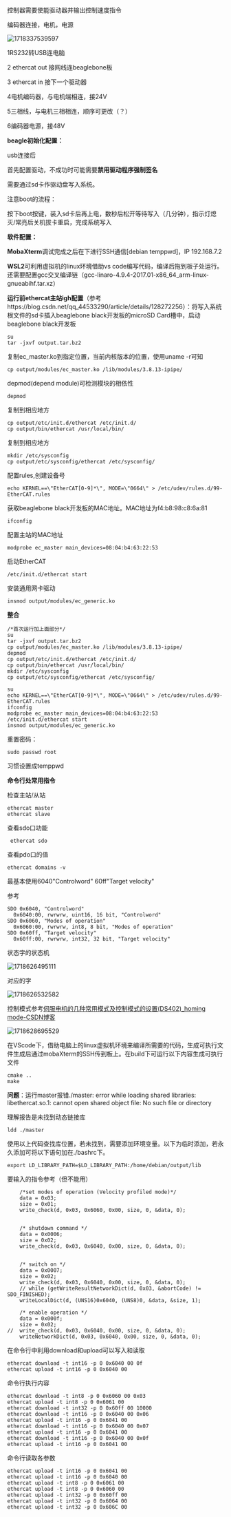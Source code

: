 控制器需要使能驱动器并输出控制速度指令

编码器连接，电机，电源

![1718337539597](C:\Users\28469\AppData\Roaming\Typora\typora-user-images\1718337539597.png)

1RS232转USB连电脑

2 ethercat out 接网线连beaglebone板

3 ethercat in 接下一个驱动器

4电机编码器，与电机端相连，接24V

5三相线，与电机三相相连，顺序可更改（？）

6编码器电源，接48V

**beagle初始化配置：**

usb连接后

首先配置驱动，不成功时可能需要**禁用驱动程序强制签名**

需要通过sd卡作驱动盘写入系统。

注意boot的流程：

按下boot按键，装入sd卡后再上电，数秒后松开等待写入（几分钟），指示灯熄灭/常亮后关机拔卡重启，完成系统写入

**软件配置：**

**MobaXterm**调试完成之后在下进行SSH通信[debian temppwd]，IP 192.168.7.2

**WSL2**可利用虚拟机的linux环境借助vs code编写代码，编译后拖到板子处运行。还需要配置gcc交叉编译链（gcc-linaro-4.9.4-2017.01-x86_64_arm-linux-gnueabihf.tar.xz）



**运行前ethercat主站igh配置**（参考https://blog.csdn.net/qq_44533290/article/details/128272256）：将写入系统根文件的sd卡插入beaglebone black开发板的microSD Card槽中，启动beaglebone black开发板

```
su
tar -jxvf output.tar.bz2
```

 复制ec_master.ko到指定位置，当前内核版本的位置，使用uname -r可知

```
cp output/modules/ec_master.ko /lib/modules/3.8.13-ipipe/
```


 depmod(depend module)可检测模块的相依性

```
depmod
```


复制到相应地方

```
cp output/etc/init.d/ethercat /etc/init.d/
cp output/bin/ethercat /usr/local/bin/
```


 复制到相应地方

```
mkdir /etc/sysconfig
cp output/etc/sysconfig/ethercat /etc/sysconfig/
```


 配置rules,创建设备号

```
echo KERNEL==\"EtherCAT[0-9]*\", MODE=\"0664\" > /etc/udev/rules.d/99-EtherCAT.rules
```

获取beaglebone black开发板的MAC地址。MAC地址为f4:b8:98:c8:6a:81

```
ifconfig
```


配置主站的MAC地址

```
modprobe ec_master main_devices=08:04:b4:63:22:53
```


 启动EtherCAT

```
/etc/init.d/ethercat start
```


 安装通用网卡驱动

```
insmod output/modules/ec_generic.ko
```

**整合**

```
/*首次运行加上面部分*/
su
tar -jxvf output.tar.bz2
cp output/modules/ec_master.ko /lib/modules/3.8.13-ipipe/
depmod
cp output/etc/init.d/ethercat /etc/init.d/
cp output/bin/ethercat /usr/local/bin/
mkdir /etc/sysconfig
cp output/etc/sysconfig/ethercat /etc/sysconfig/

su
echo KERNEL==\"EtherCAT[0-9]*\", MODE=\"0664\" > /etc/udev/rules.d/99-EtherCAT.rules
ifconfig
modprobe ec_master main_devices=08:04:b4:63:22:53
/etc/init.d/ethercat start
insmod output/modules/ec_generic.ko
```

重置密码：

```shell
sudo passwd root
```

习惯设置成temppwd

**命令行处常用指令**

检查主站/从站

```
ethercat master 
ethercat slave
```

查看sdo口功能

```
 ethercat sdo
```

查看pdo口的值

```
ethercat domains -v
```

最基本使用6040"Controlword"  60ff"Target velocity"

参考

```
SDO 0x6040, "Controlword"
  0x6040:00, rwrwrw, uint16, 16 bit, "Controlword"
SDO 0x6060, "Modes of operation"
  0x6060:00, rwrwrw, int8, 8 bit, "Modes of operation"
SDO 0x60ff, "Target velocity"
  0x60ff:00, rwrwrw, int32, 32 bit, "Target velocity"
```

状态字的状态机

![1718626495111](C:\Users\28469\AppData\Roaming\Typora\typora-user-images\1718626495111.png)

对应的字

![1718626532582](C:\Users\28469\AppData\Roaming\Typora\typora-user-images\1718626532582.png)

控制模式参考[伺服电机的几种常用模式及控制模式的设置(DS402)_homing mode-CSDN博客](https://blog.csdn.net/weixin_43455581/article/details/107808610)

![1718628695529](C:\Users\28469\AppData\Roaming\Typora\typora-user-images\1718628695529.png)

在VScode下，借助电脑上的linux虚拟机环境来编译所需要的代码，生成可执行文件生成后通过mobaXterm的SSH传到板上。在build下可运行以下内容生成可执行文件

```
cmake ..
make
```

**问题**：运行master报错./master: error while loading shared libraries: libethercat.so.1: cannot open shared object file: No such file or directory

理解报告是未找到动态链接库

```
ldd ./master
```

使用以上代码查找库位置，若未找到，需要添加环境变量。以下为临时添加，若永久添加可将以下语句加在./bashrc下。

```
export LD_LIBRARY_PATH=$LD_LIBRARY_PATH:/home/debian/output/lib
```

要输入的指令参考（但不能用）

```
    /*set modes of operation (Velocity profiled mode)*/
    data = 0x03;
    size = 0x01;
    write_check(d, 0x03, 0x6060, 0x00, size, 0, &data, 0);


    /* shutdown command */
    data = 0x0006;
    size = 0x02;
    write_check(d, 0x03, 0x6040, 0x00, size, 0, &data, 0);


    /* switch on */
    data = 0x0007;
    size = 0x02;
    write_check(d, 0x03, 0x6040, 0x00, size, 0, &data, 0);
    // while (getWriteResultNetworkDict(d, 0x03, &abortCode) != SDO_FINISHED);
    writeLocalDict(d, (UNS16)0x6040, (UNS8)0, &data, &size, 1);

    /* enable operation */
    data = 0x000f;
    size = 0x02;
//  write_check(d, 0x03, 0x6040, 0x00, size, 0, &data, 0);
    writeNetworkDict(d, 0x03, 0x6040, 0x00, size, 0, &data, 0);
```

在命令行中利用download和upload可以写入和读取

```
ethercat download -t int16 -p 0 0x6040 00 0f
ethercat upload -t int16 -p 0 0x6040 00
```

命令行执行内容

```
ethercat download -t int8 -p 0 0x6060 00 0x03
ethercat upload -t int8 -p 0 0x6061 00
ethercat download -t int32 -p 0 0x60ff 00 10000
ethercat download -t int16 -p 0 0x6040 00 0x06
ethercat upload -t int16 -p 0 0x6041 00
ethercat download -t int16 -p 0 0x6040 00 0x07
ethercat upload -t int16 -p 0 0x6041 00
ethercat download -t int16 -p 0 0x6040 00 0x0f
ethercat upload -t int16 -p 0 0x6041 00
```

命令行读取各参数

```
ethercat upload -t int16 -p 0 0x6041 00
ethercat upload -t int16 -p 0 0x6040 00
ethercat upload -t int8 -p 0 0x6061 00
ethercat upload -t int8 -p 0 0x6060 00
ethercat upload -t int32 -p 0 0x60ff 00
ethercat upload -t int32 -p 0 0x6064 00
ethercat upload -t int32 -p 0 0x606C 00
```

